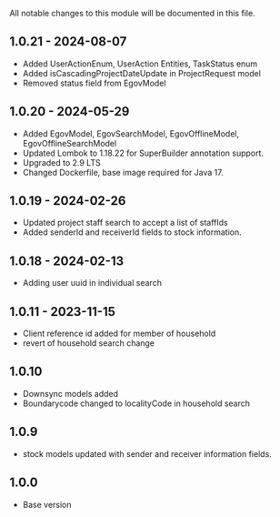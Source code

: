 All notable changes to this module will be documented in this file.

## 1.0.21 - 2024-08-07
- Added UserActionEnum, UserAction Entities, TaskStatus enum
- Added isCascadingProjectDateUpdate in ProjectRequest model
- Removed status field from EgovModel 


## 1.0.20 - 2024-05-29
- Added EgovModel, EgovSearchModel, EgovOfflineModel, EgovOfflineSearchModel
- Updated Lombok to 1.18.22 for SuperBuilder annotation support.
- Upgraded to 2.9 LTS
- Changed Dockerfile, base image required for Java 17.

## 1.0.19 - 2024-02-26
- Updated project staff search to accept a list of staffIds
- Added senderId and receiverId fields to stock information.

## 1.0.18 - 2024-02-13
- Adding user uuid in individual search

## 1.0.11 - 2023-11-15
- Client reference id added for member of household
- revert of household search change

## 1.0.10
- Downsync models added
- Boundarycode changed to localityCode in household search

## 1.0.9
- stock models updated with sender and receiver information fields.

  
## 1.0.0
- Base version
